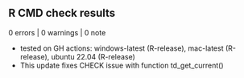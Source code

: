 ## R CMD check results

0 errors | 0 warnings | 0 note

* tested on GH actions: windows-latest (R-release), mac-latest (R-release), ubuntu 22.04 (R-release)
* This update fixes CHECK issue with function td_get_current()

